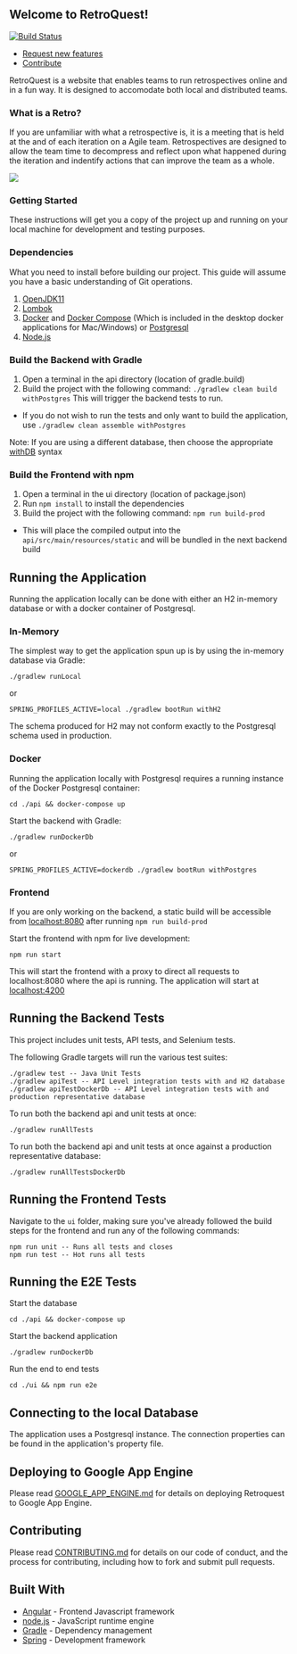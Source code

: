
## Welcome to RetroQuest!

[![Build Status](https://secure.travis-ci.org/FordLabs/retroquest.svg?branch=develop)](http://travis-ci.org/FordLabs/retroquest)

- [Request new features](https://github.com/FordLabs/retroquest/issues)
- [Contribute](https://github.com/FordLabs/retroquest/pulls)

RetroQuest is a website that enables teams to run retrospectives online and in a fun way. It is designed to accomodate both local and distributed teams.

### What is a Retro?
If you are unfamiliar with what a retrospective is, it is a meeting that is held at the and of each iteration on a Agile team. Retrospectives are designed to allow the team time to decompress and reflect upon what happened during the iteration and indentify actions that can improve the team as a whole.

![](https://user-images.githubusercontent.com/6293337/55166030-c8ccc600-5144-11e9-9156-e44c4a565020.png)

### Getting Started
These instructions will get you a copy of the project up and running on your local machine for development and testing purposes.  

### Dependencies
What you need to install before building our project.  This guide will assume you have a basic understanding of Git operations.  

1. [OpenJDK11](https://openjdk.java.net/projects/jdk/11/)
2. [Lombok](https://projectlombok.org/)
3. [Docker](https://docs.docker.com/install/) and [Docker Compose](https://docs.docker.com/compose/install/) (Which is included in the desktop docker applications for Mac/Windows) or [Postgresql](https://www.postgresql.org/)
4. [Node.js](https://nodejs.org/en/)

### Build the Backend with Gradle
1. Open a terminal in the api directory (location of gradle.build)
2. Build the project with the following command: `./gradlew clean build withPostgres` This will trigger the backend tests to run.
  - If you do not wish to run the tests and only want to build the application, use `./gradlew clean assemble withPostgres`

Note: If you are using a different database, then choose the appropriate [withDB](https://github.com/rkennel/withDb) syntax

### Build the Frontend with npm
1. Open a terminal in the ui directory (location of package.json)
2. Run `npm install` to install the dependencies
3. Build the project with the following command: `npm run build-prod`
  - This will place the compiled output into the `api/src/main/resources/static` and will be bundled in the next backend build

## Running the Application
Running the application locally can be done with either an H2 in-memory database or with a docker container of Postgresql.

### In-Memory
The simplest way to get the application spun up is by using the in-memory database via Gradle:
```
./gradlew runLocal
```
or
```
SPRING_PROFILES_ACTIVE=local ./gradlew bootRun withH2
```

The schema produced for H2 may not conform exactly to the Postgresql schema used in production.

### Docker
Running the application locally with Postgresql requires a running instance of the Docker Postgresql container:

```
cd ./api && docker-compose up
```  

Start the backend with Gradle:  
```
./gradlew runDockerDb
```
or
```
SPRING_PROFILES_ACTIVE=dockerdb ./gradlew bootRun withPostgres
```
### Frontend
If you are only working on the backend, a static build will be accessible from [localhost:8080](http://localhost:8080) after running `npm run build-prod`

Start the frontend with npm for live development:  
```
npm run start
```

This will start the frontend with a proxy to direct all requests to localhost:8080 where the api is running. The application will start at [localhost:4200](http://localhost:4200)


## Running the Backend Tests
This project includes unit tests, API tests, and Selenium tests.

The following Gradle targets will run the various test suites:

```
./gradlew test -- Java Unit Tests
./gradlew apiTest -- API Level integration tests with and H2 database
./gradlew apiTestDockerDb -- API Level integration tests with and production representative database
```

To run both the backend api and unit tests at once:

```
./gradlew runAllTests
```

To run both the backend api and unit tests at once against a production representative database:

```
./gradlew runAllTestsDockerDb
```

## Running the Frontend Tests
Navigate to the `ui` folder, making sure you've already followed the build steps for the frontend and run any of the following commands:

```
npm run unit -- Runs all tests and closes
npm run test -- Hot runs all tests
```

## Running the E2E Tests
Start the database
```
cd ./api && docker-compose up
```
Start the backend application
```
./gradlew runDockerDb
```
Run the end to end tests
```
cd ./ui && npm run e2e
```

## Connecting to the local Database
The application uses a Postgresql instance. The connection properties can be found in the application's property file.

## Deploying to Google App Engine
Please read [GOOGLE_APP_ENGINE.md](/docs/GOOGLE_APP_ENGINE.md) for details on deploying Retroquest to Google App Engine.

## Contributing
Please read [CONTRIBUTING.md](/docs/CONTRIBUTING.md) for details on our code of conduct, and the process for contributing, including how to fork and submit pull requests.

## Built With
* [Angular](https://angular.io/) - Frontend Javascript framework
* [node.js](https://nodejs.org/en/) - JavaScript runtime engine
* [Gradle](https://gradle.org/) - Dependency management
* [Spring](https://spring.io/) - Development framework


